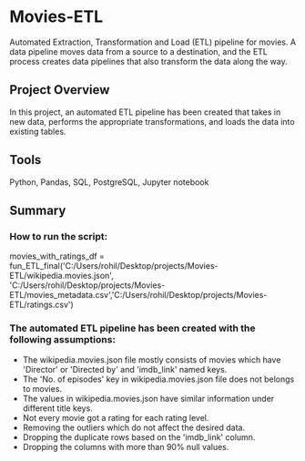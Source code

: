 # Movies-ETL
Automated Extraction, Transformation and Load (ETL) pipeline for movies.
A data pipeline moves data from a source to a destination, and the ETL process creates data pipelines that also transform the data along the way.

## Project Overview
In this project, an automated ETL pipeline has been created that takes in new data, performs the appropriate transformations, and loads the data into existing tables.

## Tools
Python, Pandas, SQL, PostgreSQL, Jupyter notebook

## Summary

### How to run the script:

movies_with_ratings_df = fun_ETL_final('C:/Users/rohil/Desktop/projects/Movies-ETL/wikipedia.movies.json', \
                  'C:/Users/rohil/Desktop/projects/Movies-ETL/movies_metadata.csv','C:/Users/rohil/Desktop/projects/Movies-ETL/ratings.csv')

### The automated ETL pipeline has been created with the following assumptions:

- The wikipedia.movies.json file mostly consists of movies which have 'Director' or 'Directed by' and 'imdb_link' named keys.
- The 'No. of episodes' key in wikipedia.movies.json file does not belongs to movies.
- The values in wikipedia.movies.json have similar information under  different title keys.
- Not every movie got a rating for each rating level.
- Removing the outliers which do not affect the desired data.
- Dropping the duplicate rows based on the 'imdb_link' column.
- Dropping the columns with more than 90% null values.
	  
